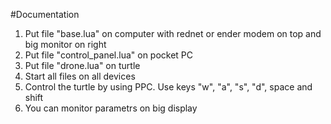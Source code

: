#Documentation
1. Put file "base.lua" on computer with rednet or ender modem on top and big monitor on right
2. Put file "control_panel.lua" on pocket PC
3. Put file "drone.lua" on turtle
4. Start all files on all devices
5. Control the turtle by using PPC. Use keys "w", "a", "s", "d", space and shift 
6. You can monitor parametrs on big display
